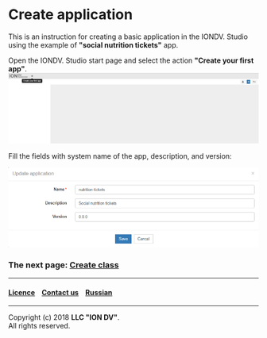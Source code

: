 # Create application

This is an instruction for creating a basic application in the IONDV. Studio using the example of **"social nutrition tickets"** app.

Open the IONDV. Studio start page and select the action **"Create your first app"**.
![shema](/tutorial/images/start.png)

Fill the fields with system name of the app, description, and version:

![shema](/tutorial/images/create_app.png)

### The next page: [Create class](/tutorial/en/2_create_class.md)  

--------------------------------------------------------------------------  

 #### [Licence](/LICENSE) &ensp;  [Contact us](https://iondv.ru/index.html) &ensp;  [Russian](/tutorial/ru/1_create_application.md)    &ensp;   <div><img src="https://mc.iondv.com/watch/local/docs/framework" style="position:absolute; left:-9999px;" height=1 width=1 alt="iondv metrics"></div>        
--------------------------------------------------------------------------  

Copyright (c) 2018 **LLC "ION DV"**.  
All rights reserved.  